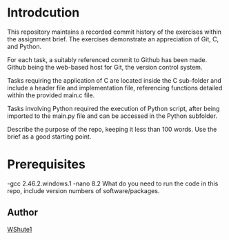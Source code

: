 # Introdcution

This repository maintains a recorded commit history of the exercises within the assignment brief. The exercises demonstrate an appreciation of Git, C, and Python.

For each task, a suitably referenced commit to Github has been made. Github being the web-based host for Git, the version control system.

Tasks requiring the application of C are located inside the C sub-folder and include a header file and implementation file, referencing functions detailed within the provided main.c file.

Tasks involving Python required the execution of Python script, after being imported to the main.py file and can be accessed in the Python subfolder.

Describe the purpose of the repo, keeping it less than 100 words. Use the brief as a good starting point.

# Prerequisites
-gcc 2.46.2.windows.1 
-nano 8.2 
What do you need to run the code in this repo, include version numbers of software/packages.

## Author
[WShute1](https://github.com/WShute1)
